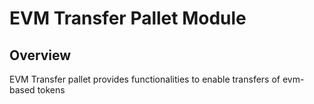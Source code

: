 # EVM Transfer Pallet Module

## Overview
EVM Transfer pallet provides functionalities to enable transfers of evm-based tokens
